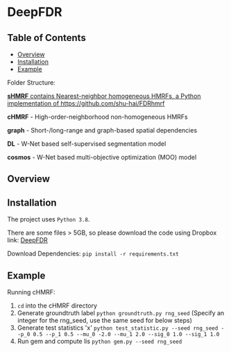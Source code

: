 # DeepFDR

## Table of Contents
* [Overview](#overview)
* [Installation](#requirements-and-installation)
* [Example](#example)

Folder Structure:

<ins>**sHMRF**<ins> contains Nearest-neighbor homogeneous HMRFs, a Python implementation of https://github.com/shu-hai/FDRhmrf

**cHMRF** - High-order-neighborhood non-homogeneous HMRFs

**graph** - Short-/long-range and graph-based spatial dependencies

**DL** - W-Net based self-supervised segmentation model

**cosmos** - W-Net based multi-objective optimization (MOO) model 

## Overview
## Installation
The project uses ```Python 3.8```.

There are some files > 5GB, so please download the code using Dropbox link: [DeepFDR](https://www.dropbox.com/sh/9378gmgy8fb97r9/AABRmGsDHwtiNXH_W55w-igna?dl=0)

Download Dependencies: ```pip install -r requirements.txt```
## Example
Running cHMRF:
1) ```cd``` into the cHMRF directory
2) Generate groundtruth label ```python groundtruth.py rng_seed``` (Specify an integer for the rng_seed, use the same seed for below steps)
3) Generate test statistics 'x' ```python test_statistic.py --seed rng_seed --p_0 0.5 --p_1 0.5 --mu_0 -2.0 --mu_1 2.0 --sig_0 1.0 --sig_1 1.0```
4) Run gem and compute lis ```python gem.py --seed rng_seed```

